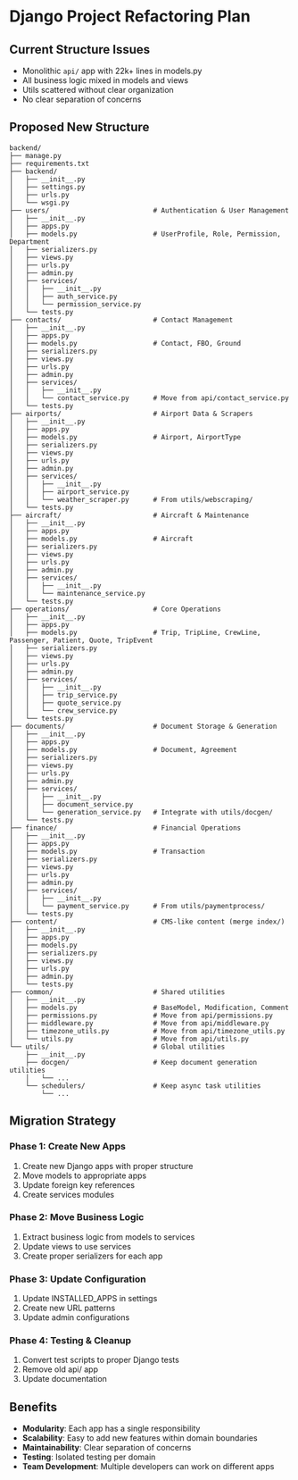 # Django Project Refactoring Plan

## Current Structure Issues
- Monolithic `api/` app with 22k+ lines in models.py
- All business logic mixed in models and views
- Utils scattered without clear organization
- No clear separation of concerns

## Proposed New Structure

```
backend/
├── manage.py
├── requirements.txt
├── backend/
│   ├── __init__.py
│   ├── settings.py
│   ├── urls.py
│   └── wsgi.py
├── users/                          # Authentication & User Management
│   ├── __init__.py
│   ├── apps.py
│   ├── models.py                   # UserProfile, Role, Permission, Department
│   ├── serializers.py
│   ├── views.py
│   ├── urls.py
│   ├── admin.py
│   ├── services/
│   │   ├── __init__.py
│   │   ├── auth_service.py
│   │   └── permission_service.py
│   └── tests.py
├── contacts/                       # Contact Management
│   ├── __init__.py
│   ├── apps.py
│   ├── models.py                   # Contact, FBO, Ground
│   ├── serializers.py
│   ├── views.py
│   ├── urls.py
│   ├── admin.py
│   ├── services/
│   │   ├── __init__.py
│   │   └── contact_service.py      # Move from api/contact_service.py
│   └── tests.py
├── airports/                       # Airport Data & Scrapers
│   ├── __init__.py
│   ├── apps.py
│   ├── models.py                   # Airport, AirportType
│   ├── serializers.py
│   ├── views.py
│   ├── urls.py
│   ├── admin.py
│   ├── services/
│   │   ├── __init__.py
│   │   ├── airport_service.py
│   │   └── weather_scraper.py      # From utils/webscraping/
│   └── tests.py
├── aircraft/                       # Aircraft & Maintenance
│   ├── __init__.py
│   ├── apps.py
│   ├── models.py                   # Aircraft
│   ├── serializers.py
│   ├── views.py
│   ├── urls.py
│   ├── admin.py
│   ├── services/
│   │   ├── __init__.py
│   │   └── maintenance_service.py
│   └── tests.py
├── operations/                     # Core Operations
│   ├── __init__.py
│   ├── apps.py
│   ├── models.py                   # Trip, TripLine, CrewLine, Passenger, Patient, Quote, TripEvent
│   ├── serializers.py
│   ├── views.py
│   ├── urls.py
│   ├── admin.py
│   ├── services/
│   │   ├── __init__.py
│   │   ├── trip_service.py
│   │   ├── quote_service.py
│   │   └── crew_service.py
│   └── tests.py
├── documents/                      # Document Storage & Generation
│   ├── __init__.py
│   ├── apps.py
│   ├── models.py                   # Document, Agreement
│   ├── serializers.py
│   ├── views.py
│   ├── urls.py
│   ├── admin.py
│   ├── services/
│   │   ├── __init__.py
│   │   ├── document_service.py
│   │   └── generation_service.py   # Integrate with utils/docgen/
│   └── tests.py
├── finance/                        # Financial Operations
│   ├── __init__.py
│   ├── apps.py
│   ├── models.py                   # Transaction
│   ├── serializers.py
│   ├── views.py
│   ├── urls.py
│   ├── admin.py
│   ├── services/
│   │   ├── __init__.py
│   │   └── payment_service.py      # From utils/paymentprocess/
│   └── tests.py
├── content/                        # CMS-like content (merge index/)
│   ├── __init__.py
│   ├── apps.py
│   ├── models.py
│   ├── serializers.py
│   ├── views.py
│   ├── urls.py
│   ├── admin.py
│   └── tests.py
├── common/                         # Shared utilities
│   ├── __init__.py
│   ├── models.py                   # BaseModel, Modification, Comment
│   ├── permissions.py              # Move from api/permissions.py
│   ├── middleware.py               # Move from api/middleware.py
│   ├── timezone_utils.py           # Move from api/timezone_utils.py
│   └── utils.py                    # Move from api/utils.py
└── utils/                          # Global utilities
    ├── __init__.py
    ├── docgen/                     # Keep document generation utilities
    │   └── ...
    └── schedulers/                 # Keep async task utilities
        └── ...
```

## Migration Strategy

### Phase 1: Create New Apps
1. Create new Django apps with proper structure
2. Move models to appropriate apps
3. Update foreign key references
4. Create services modules

### Phase 2: Move Business Logic
1. Extract business logic from models to services
2. Update views to use services
3. Create proper serializers for each app

### Phase 3: Update Configuration
1. Update INSTALLED_APPS in settings
2. Create new URL patterns
3. Update admin configurations

### Phase 4: Testing & Cleanup
1. Convert test scripts to proper Django tests
2. Remove old api/ app
3. Update documentation

## Benefits
- **Modularity**: Each app has a single responsibility
- **Scalability**: Easy to add new features within domain boundaries
- **Maintainability**: Clear separation of concerns
- **Testing**: Isolated testing per domain
- **Team Development**: Multiple developers can work on different apps
